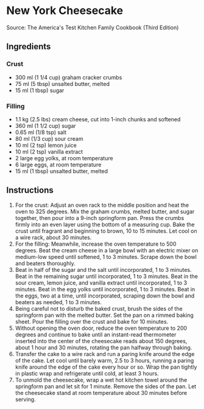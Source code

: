 # New York Cheesecake #

Source: The America's Test Kitchen Family Cookbook (Third Edition)

## Ingredients ##

### Crust ###
* 300 ml (1 1/4 cup) graham cracker crumbs
* 75 ml (5 tbsp) unsalted butter, melted
* 15 ml (1 tbsp) sugar

### Filling ###
* 1.1 kg (2.5 lbs) cream cheese, cut into 1-inch chunks and softened
* 360 ml (1 1/2 cup) sugar
* 0.65 ml (1/8 tsp) salt
* 80 ml (1/3 cup) sour cream
* 10 ml (2 tsp) lemon juice
* 10 ml (2 tsp) vanilla extract
* 2 large egg yolks, at room temperature
* 6 large eggs, at room temperature
* 15 ml (1 tbsp) unsalted butter, melted

## Instructions ##
1. For the crust: Adjust an oven rack to the middle position and heat the oven to 325 degrees. Mix the graham crumbs, melted butter, and sugar together, then pour into a 9-inch springform pan. Press the crumbs firmly into an even layer using the bottom of a measuring cup. Bake the crust until fragrant and beginning to brown, 10 to 15 minutes. Let cool on a wire rack, about 30 minutes.
1. For the filling: Meanwhile, increase the oven temperature to 500 degrees. Beat the cream cheese in a large bowl with an electric mixer on medium-low speed until softened, 1 to 3 minutes. Scrape down the bowl and beaters thoroughly.
1. Beat in half of the sugar and the salt until incorporated, 1 to 3 minutes. Beat in the remaining sugar until incorporated, 1 to 3 minutes. Beat in the sour cream, lemon juice, and vanilla extract until incorporated, 1 to 3 minutes. Beat in the egg yolks until incorporated, 1 to 3 minutes. Beat in the eggs, two at a time, until incorporated, scraping down the bowl and beaters as needed, 1 to 3 minutes.
1. Being careful not to disturb the baked crust, brush the sides of the springform pan with the melted butter. Set the pan on a rimmed baking sheet. Pour the filling over the crust and bake for 10 minutes.
1. Without opening the oven door, reduce the oven temperature to 200 degrees and continue to bake until an instant-read thermometer inserted into the center of the cheesecake reads about 150 degrees, about 1 hour and 30 minutes, rotating the pan halfway through baking.
1. Transfer the cake to a wire rack and run a paring knife around the edge of the cake. Let cool until barely warm, 2.5 to 3 hours, running a paring knife around the edge of the cake every hour or so. Wrap the pan tightly in plastic wrap and refrigerate until cold, at least 3 hours.
1. To unmold the cheesecake, wrap a wet hot kitchen towel around the springform pan and let sit for 1 minute. Remove the sides of the pan. Let the cheesecake stand at room temperature about 30 minutes before serving.
